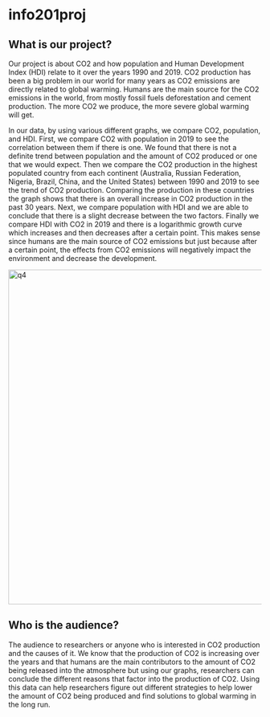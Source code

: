 # info201proj

## What is our project?

  Our project is about CO2 and how population and Human Development Index (HDI) 
relate to it over the years 1990 and 2019. CO2 production has been a big problem 
in our world for many years as CO2 emissions are directly related to global 
warming. Humans are the main source for the CO2 emissions in the world, from 
mostly fossil fuels deforestation and cement production. The more CO2 we produce,
the more severe global warming will get.

  In our data, by using various different graphs, we compare CO2, population, and
HDI. First, we compare CO2 with population in 2019 to see the correlation between
them if there is one. We found that there is not a definite trend between
population and the amount of CO2 produced or one that we would expect. Then we
compare the CO2 production in the highest populated country from each continent
(Australia, Russian Federation, Nigeria, Brazil, China, and the United States)
between 1990 and 2019 to see the trend of CO2 production. Comparing the 
production in these countries the graph shows that there is an overall increase 
in CO2 production in the past 30 years. Next, we compare population with HDI and 
we are able to conclude that there is a slight decrease between the two factors.
Finally we compare HDI with CO2 in 2019 and there is a logarithmic growth curve
which increases and then decreases after a certain point. This makes sense since
humans are the main source of CO2 emissions but just because after a certain point,
the effects from CO2 emissions will negatively impact the environment and decrease
the development.

<img width="667" alt="q4" src="https://github.com/jsorror/info201proj/assets/151589206/e3eb6bc8-7487-46a9-9cb5-89392042eea7">


## Who is the audience?

  The audience to researchers or anyone who is interested in CO2 production and the
causes of it. We know that the production of CO2 is increasing over the years and
that humans are the main contributors to the amount of CO2 being released into the
atmosphere but using our graphs, researchers can conclude the different reasons
that factor into the production of CO2. Using this data can help researchers figure
out different strategies to help lower the amount of CO2 being produced and find
solutions to global warming in the long run.

